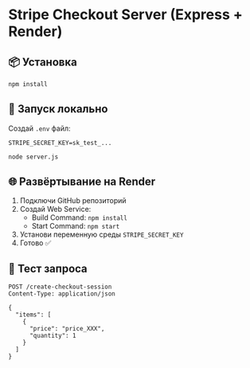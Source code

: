 
# Stripe Checkout Server (Express + Render)

## 📦 Установка

```bash
npm install
```

## 🚀 Запуск локально

Создай `.env` файл:

```
STRIPE_SECRET_KEY=sk_test_...
```

```bash
node server.js
```

## 🌐 Развёртывание на Render

1. Подключи GitHub репозиторий
2. Создай Web Service:
   - Build Command: `npm install`
   - Start Command: `npm start`
3. Установи переменную среды `STRIPE_SECRET_KEY`
4. Готово ✅

## 🧪 Тест запроса

```http
POST /create-checkout-session
Content-Type: application/json

{
  "items": [
    {
      "price": "price_XXX",
      "quantity": 1
    }
  ]
}
```
